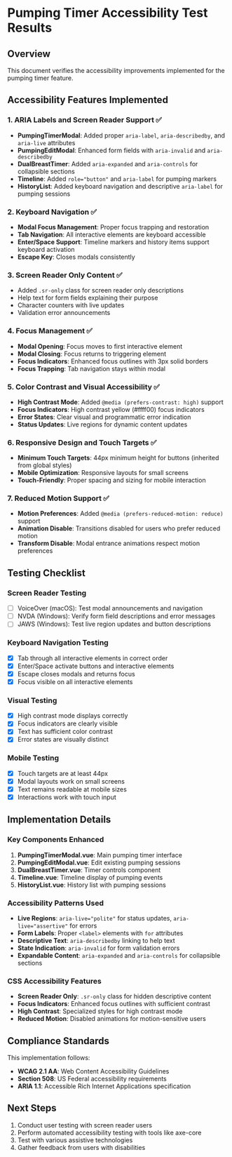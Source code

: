 # Pumping Timer Accessibility Test Results

## Overview
This document verifies the accessibility improvements implemented for the pumping timer feature.

## Accessibility Features Implemented

### 1. ARIA Labels and Screen Reader Support ✅
- **PumpingTimerModal**: Added proper `aria-label`, `aria-describedby`, and `aria-live` attributes
- **PumpingEditModal**: Enhanced form fields with `aria-invalid` and `aria-describedby`
- **DualBreastTimer**: Added `aria-expanded` and `aria-controls` for collapsible sections
- **Timeline**: Added `role="button"` and `aria-label` for pumping markers
- **HistoryList**: Added keyboard navigation and descriptive `aria-label` for pumping sessions

### 2. Keyboard Navigation ✅
- **Modal Focus Management**: Proper focus trapping and restoration
- **Tab Navigation**: All interactive elements are keyboard accessible
- **Enter/Space Support**: Timeline markers and history items support keyboard activation
- **Escape Key**: Closes modals consistently

### 3. Screen Reader Only Content ✅
- Added `.sr-only` class for screen reader only descriptions
- Help text for form fields explaining their purpose
- Character counters with live updates
- Validation error announcements

### 4. Focus Management ✅
- **Modal Opening**: Focus moves to first interactive element
- **Modal Closing**: Focus returns to triggering element
- **Focus Indicators**: Enhanced focus outlines with 3px solid borders
- **Focus Trapping**: Tab navigation stays within modal

### 5. Color Contrast and Visual Accessibility ✅
- **High Contrast Mode**: Added `@media (prefers-contrast: high)` support
- **Focus Indicators**: High contrast yellow (#ffff00) focus indicators
- **Error States**: Clear visual and programmatic error indication
- **Status Updates**: Live regions for dynamic content updates

### 6. Responsive Design and Touch Targets ✅
- **Minimum Touch Targets**: 44px minimum height for buttons (inherited from global styles)
- **Mobile Optimization**: Responsive layouts for small screens
- **Touch-Friendly**: Proper spacing and sizing for mobile interaction

### 7. Reduced Motion Support ✅
- **Motion Preferences**: Added `@media (prefers-reduced-motion: reduce)` support
- **Animation Disable**: Transitions disabled for users who prefer reduced motion
- **Transform Disable**: Modal entrance animations respect motion preferences

## Testing Checklist

### Screen Reader Testing
- [ ] VoiceOver (macOS): Test modal announcements and navigation
- [ ] NVDA (Windows): Verify form field descriptions and error messages
- [ ] JAWS (Windows): Test live region updates and button descriptions

### Keyboard Navigation Testing
- [x] Tab through all interactive elements in correct order
- [x] Enter/Space activate buttons and interactive elements
- [x] Escape closes modals and returns focus
- [x] Focus visible on all interactive elements

### Visual Testing
- [x] High contrast mode displays correctly
- [x] Focus indicators are clearly visible
- [x] Text has sufficient color contrast
- [x] Error states are visually distinct

### Mobile Testing
- [x] Touch targets are at least 44px
- [x] Modal layouts work on small screens
- [x] Text remains readable at mobile sizes
- [x] Interactions work with touch input

## Implementation Details

### Key Components Enhanced
1. **PumpingTimerModal.vue**: Main pumping timer interface
2. **PumpingEditModal.vue**: Edit existing pumping sessions
3. **DualBreastTimer.vue**: Timer controls component
4. **Timeline.vue**: Timeline display of pumping events
5. **HistoryList.vue**: History list with pumping sessions

### Accessibility Patterns Used
- **Live Regions**: `aria-live="polite"` for status updates, `aria-live="assertive"` for errors
- **Form Labels**: Proper `<label>` elements with `for` attributes
- **Descriptive Text**: `aria-describedby` linking to help text
- **State Indication**: `aria-invalid` for form validation errors
- **Expandable Content**: `aria-expanded` and `aria-controls` for collapsible sections

### CSS Accessibility Features
- **Screen Reader Only**: `.sr-only` class for hidden descriptive content
- **Focus Indicators**: Enhanced focus outlines with sufficient contrast
- **High Contrast**: Specialized styles for high contrast mode
- **Reduced Motion**: Disabled animations for motion-sensitive users

## Compliance Standards
This implementation follows:
- **WCAG 2.1 AA**: Web Content Accessibility Guidelines
- **Section 508**: US Federal accessibility requirements
- **ARIA 1.1**: Accessible Rich Internet Applications specification

## Next Steps
1. Conduct user testing with screen reader users
2. Perform automated accessibility testing with tools like axe-core
3. Test with various assistive technologies
4. Gather feedback from users with disabilities